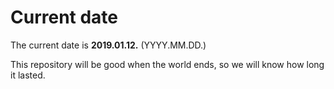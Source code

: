 # Current date

The current date is **2019.01.12.** (YYYY.MM.DD.)

This repository will be good when the world ends, so we will know how long it lasted.